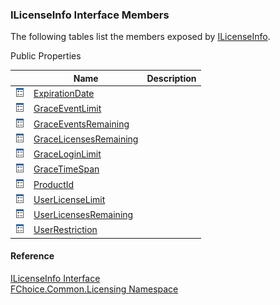 ﻿### ILicenseInfo Interface Members

The following tables list the members exposed by [ILicenseInfo](FChoice.Common~FChoice.Common.Licensing.ILicenseInfo.md).

Public Properties

|   | Name | Description |
| --- | --- | --- |
| ![ Property](dotnetimages/Property.png) | [ExpirationDate](FChoice.Common~FChoice.Common.Licensing.ILicenseInfo~ExpirationDate.md) |   |
| ![ Property](dotnetimages/Property.png) | [GraceEventLimit](FChoice.Common~FChoice.Common.Licensing.ILicenseInfo~GraceEventLimit.md) |   |
| ![ Property](dotnetimages/Property.png) | [GraceEventsRemaining](FChoice.Common~FChoice.Common.Licensing.ILicenseInfo~GraceEventsRemaining.md) |   |
| ![ Property](dotnetimages/Property.png) | [GraceLicensesRemaining](FChoice.Common~FChoice.Common.Licensing.ILicenseInfo~GraceLicensesRemaining.md) |   |
| ![ Property](dotnetimages/Property.png) | [GraceLoginLimit](FChoice.Common~FChoice.Common.Licensing.ILicenseInfo~GraceLoginLimit.md) |   |
| ![ Property](dotnetimages/Property.png) | [GraceTimeSpan](FChoice.Common~FChoice.Common.Licensing.ILicenseInfo~GraceTimeSpan.md) |   |
| ![ Property](dotnetimages/Property.png) | [ProductId](FChoice.Common~FChoice.Common.Licensing.ILicenseInfo~ProductId.md) |   |
| ![ Property](dotnetimages/Property.png) | [UserLicenseLimit](FChoice.Common~FChoice.Common.Licensing.ILicenseInfo~UserLicenseLimit.md) |   |
| ![ Property](dotnetimages/Property.png) | [UserLicensesRemaining](FChoice.Common~FChoice.Common.Licensing.ILicenseInfo~UserLicensesRemaining.md) |   |
| ![ Property](dotnetimages/Property.png) | [UserRestriction](FChoice.Common~FChoice.Common.Licensing.ILicenseInfo~UserRestriction.md) |   |





#### Reference

[ILicenseInfo Interface](FChoice.Common~FChoice.Common.Licensing.ILicenseInfo.md)  
[FChoice.Common.Licensing Namespace](FChoice.Common~FChoice.Common.Licensing_namespace.md)